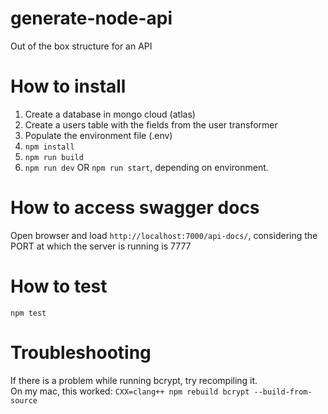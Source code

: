# generate-node-api
Out of the box structure for an API

# How to install
1. Create a database in mongo cloud (atlas)<br>
2. Create a users table with the fields from the user transformer<br>
3. Populate the environment file (.env)<br>
4. `npm install`<br>
5. `npm run build`<br>
6. `npm run dev` OR `npm run start`, depending on environment.

# How to access swagger docs
Open browser and load `http://localhost:7000/api-docs/`, considering the PORT at which the server is running is 7777

# How to test
`npm test`

# Troubleshooting
If there is a problem while running bcrypt, try recompiling it. <br>
On my mac, this worked: `CXX=clang++ npm rebuild bcrypt --build-from-source`
